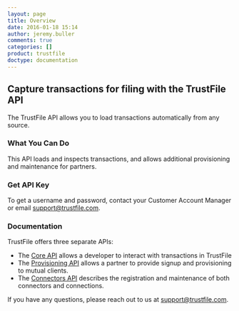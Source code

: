 ```yaml
---
layout: page
title: Overview
date: 2016-01-18 15:14
author: jeremy.buller
comments: true
categories: []
product: trustfile
doctype: documentation
---
```

<h2>Capture transactions for filing with the TrustFile API</h2>
The TrustFile API allows you to load transactions automatically from any source.
<h3>What You Can Do</h3>
This API loads and inspects transactions, and allows additional provisioning and maintenance for partners.
<h3>Get API Key</h3>
To get a username and password, contact your Customer Account Manager or email <a href="mailto:support@trustfile.com">support@trustfile.com</a>.
<h3>Documentation</h3>
TrustFile offers three separate APIs:
<ul>
	<li>The <a href="/trustfile/api-reference/trustfile.html">Core API</a> allows a developer to interact with transactions in TrustFile</li>
	<li>The <a href="/trustfile/api-reference/provisioning.html">Provisioning API</a> allows a partner to provide signup and provisioning to mutual clients.</li>
	<li>The <a href="/trustfile/api-reference/connectors.html">Connectors API</a> describes the registration and maintenance of both connectors and connections.</li>
</ul>
If you have any questions, please reach out to us at <a href="mailto:support@trustfile.com">support@trustfile.com</a>.
